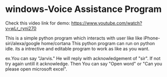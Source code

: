 windows-Voice Assistance Program
================================

Check this video link for demo:
https://www.youtube.com/watch?v=wLr_ryni270

This is a simple python program which interacts with user like like iPhone-siri/alexa/google home/cortana
This python program can run on python idle. its a intrective and editable program to work as like as you want.

ex.You can say "Jarvis."
He will reply with acknowledgement of "sir". If not try again untill it acknowledge. 
Then You can say "Open word" or "Can you please open microsoft excel".

